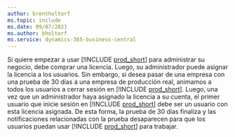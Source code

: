 ```yaml
---
author: brentholtorf
ms.topic: include
ms.date: 09/07/2021
ms.author: bholtorf
ms.service: dynamics-365-business-central
---
```

Si quiere empezar a usar [!INCLUDE [prod_short](../includes/prod_short.md)] para administrar su negocio, debe comprar una licencia. Luego, su administrador puede asignar la licencia a los usuarios. Sin embargo, si desea pasar de una empresa con una prueba de 30 días a una empresa de producción real, animamos a todos los usuarios a cerrar sesión en [!INCLUDE [prod_short](../includes/prod_short.md)]. Luego, una vez que un administrador haya asignado la licencia a su cuenta, el primer usuario que inicie sesión en [!INCLUDE [prod_short](../includes/prod_short.md)] debe ser un usuario con esta licencia asignada. De esta forma, la prueba de 30 días finaliza y las notificaciones relacionadas con la prueba desaparecen para que los usuarios puedan usar [!INCLUDE [prod_short](../includes/prod_short.md)] para trabajar.
